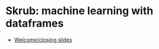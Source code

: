 # Skrub: machine learning with dataframes

- [Welcome/closing slides](https://docs.google.com/presentation/d/1Mfrw474yGWr6hMc4bWWQGo5gv9fUpq-oU5RldDPrnec/edit?usp=sharing)
